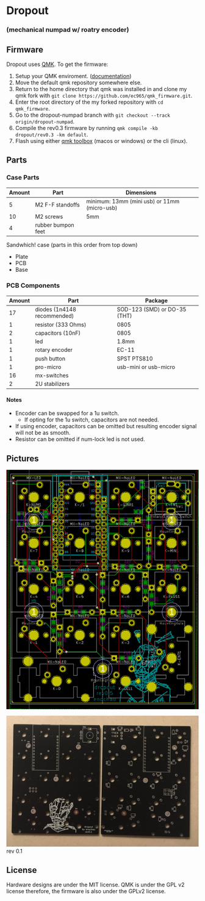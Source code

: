 # Dropout 
### (mechanical numpad w/ roatry encoder)


## Firmware
Dropout uses [QMK](https://github.com/qmk/qmk_firmware).
To get the firmware:
1. Setup your QMK enviroment. ([documentation](https://docs.qmk.fm/#/newbs))
2. Move the default qmk repository somewhere else.
1. Return to the home directory that qmk was installed in and clone my qmk fork with `git clone https://github.com/ec965/qmk_firmware.git`.
2. Enter the root directory of the my forked repository with `cd qmk_firmware`.
2. Go to the dropout-numpad branch with `git checkout --track origin/dropout-numpad`.
3. Compile the rev0.3 firmware by running `qmk compile -kb dropout/rev0.3 -km default`.
4. Flash using either [qmk toolbox](https://qmk.fm/toolbox/) (macos or windows) or the cli (linux).

## Parts

### Case Parts
Amount | Part | Dimensions
--- | --- | ---
5 | M2 F-F standoffs | minimum: 13mm (mini usb) or 11mm (micro-usb)
10 | M2 screws | 5mm
4 | rubber bumpon feet

Sandwhich! case (parts in this order from top down)
*  Plate
*  PCB
*  Base

### PCB Components
Amount | Part | Package
--- | --- | ---
17 | diodes (1n4148 recommended) | SOD-123 (SMD) or DO-35 (THT)
1 | resistor (333 Ohms) | 0805
2 | capacitors (10nF) | 0805
1 | led | 1.8mm
1 | rotary encoder | EC-11
1 | push button | SPST PTS810
1 | pro-micro | usb-mini or usb-micro
16 | mx-switches | 
2 | 2U stabilizers | 

#### Notes
* Encoder can be swapped for a 1u switch.
  - If opting for the 1u switch, capacitors are not needed.
* If using encoder, capacitors can be omitted but resulting encoder signal will not be as smooth.
* Resistor can be omitted if num-lock led is not used.

## Pictures
![pcb](./graphics/pcb.png "PCB")

![rev0.1](./graphics/pcb-top-down.JPG "rev0.1")
rev 0.1

## License
Hardware designs are under the MIT license. QMK is under the GPL v2 license therefore, the firmware is also under the GPLv2 license.

